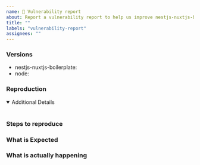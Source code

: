 ```yaml
---
name: 🚨 Vulnerability report
about: Report a vulnerability report to help us improve nestjs-nuxtjs-boilerplate.
title: ""
labels: "vulnerability-report"
assignees: ""
---
```


<!-- 💚 Thanks for your time to make Nuxt better with your feedbacks 💚

**IMPORTANT** Before reporting a vulnerability:

- Please make sure that you have read through nestjs-nuxtjs-boilerplate
- If issue is related to a module please create the issue in corresponding repository
- Ensure using latest version of dependencies using `yarn deps`

👍 A properly detailed vulnerability report can save a LOT of time and help fixing issues as soon as possible.
-->

### Versions

- nestjs-nuxtjs-boilerplate: <!-- ex: v2.13.0 -->
- node: <!-- ex: v12.14.0 -->

### Reproduction

<!--
Link to a minimal test case based on one of:
- A GitHub repository that can reproduce the vulnerability
Without a reproduction, it is so hard to address problem :(
-->

<details open>
<summary>Additional Details</summary>
<br>
</details>

### Steps to reproduce

### What is Expected

### What is actually happening
